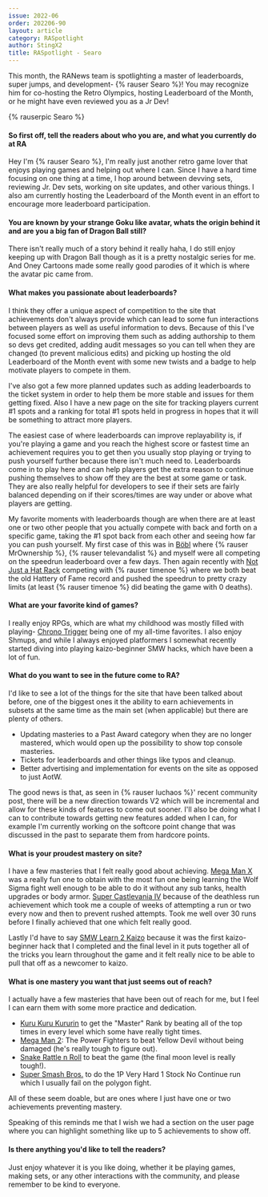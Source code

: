 ```yaml
---
issue: 2022-06
order: 202206-90
layout: article
category: RASpotlight
author: StingX2
title: RASpotlight - Searo
---
```


This month, the RANews team is spotlighting a master of leaderboards, super jumps, and development- {% rauser Searo %}! You may recognize him for co-hosting the Retro Olympics, hosting Leaderboard of the Month, or he might have even reviewed you as a Jr Dev! 

<div class="bingo-winner">
  {% rauserpic Searo %}
</div>

#### So first off, tell the readers about who you are, and what you currently do at RA

Hey I'm {% rauser Searo %}, I'm really just another retro game lover that enjoys playing games and helping out where I can. Since I have a hard time focusing on one thing at a time, I hop around between devving sets, reviewing Jr. Dev sets, working on site updates, and other various things. I also am currently hosting the Leaderboard of the Month event in an effort to encourage more leaderboard participation.

#### You are known by your strange Goku like avatar, whats the origin behind it and are you a big fan of Dragon Ball still?

There isn't really much of a story behind it really haha, I do still enjoy keeping up with Dragon Ball though as it is a pretty nostalgic series for me. And Oney Cartoons made some really good parodies of it which is where the avatar pic came from.

#### What makes you passionate about leaderboards?

I think they offer a unique aspect of competition to the site that achievements don't always provide which can lead to some fun interactions between players as well as useful information to devs. Because of this I've focused some effort on improving them such as adding authorship to them so devs get credited, adding audit messages so you can tell when they are changed (to prevent malicious edits) and picking up hosting the old Leaderboard of the Month event with some new twists and a badge to help motivate players to compete in them. 

I've also got a few more planned updates such as adding leaderboards to the ticket system in order to help them be more stable and issues for them getting fixed. Also I have a new page on the site for tracking players current #1 spots and a ranking for total #1 spots held in progress in hopes that it will be something to attract more players. 

The easiest case of where leaderboards can improve replayability is, if you're playing a game and you reach the highest score or fastest time an achievement requires you to get then you usually stop playing or trying to push yourself further because there isn't much need to. Leaderboards come in to play here and can help players get the extra reason to continue pushing themselves to show off they are the best at some game or task. They are also really helpful for developers to see if their sets are fairly balanced depending on if their scores/times are way under or above what players are getting.

My favorite moments with leaderboards though are when there are at least one or two other people that you actually compete with back and forth on a specific game, taking the #1 spot back from each other and seeing how far you can push yourself. My first case of this was in [Böbl](https://retroachievements.org/game/4902) where {% rauser MrOwnership %}, {% rauser televandalist %} and myself were all competing on the speedrun leaderboard over a few days. Then again recently with [Not Just a Hat Rack](https://retroachievements.org/game/8689) competing with {% rauser timenoe %} where we both beat the old Hattery of Fame record and pushed the speedrun to pretty crazy limits (at least {% rauser timenoe %} did beating the game with 0 deaths).

#### What are your favorite kind of games?

I really enjoy RPGs, which are what my childhood was mostly filled with playing- [Chrono Trigger](https://retroachievements.org/game/319) being one of my all-time favorites. I also enjoy Shmups, and while I always enjoyed platformers I somewhat recently started diving into playing kaizo-beginner SMW hacks, which have been a lot of fun.

#### What do you want to see in the future come to RA?

I'd like to see a lot of the things for the site that have been talked about before, one of the biggest ones it the ability to earn achievements in subsets at the same time as the main set (when applicable) but there are plenty of others. 

- Updating masteries to a Past Award category when they are no longer mastered, which would open up the possibility to show top console masteries.
- Tickets for leaderboards and other things like typos and cleanup. 
- Better advertising and implementation for events on the site as opposed to just AotW. 

The good news is that, as seen in {% rauser luchaos %}' recent community post, there will be a new direction towards V2 which will be incremental and allow for these kinds of features to come out sooner. I'll also be doing what I can to contribute towards getting new features added when I can, for example I'm currently working on the softcore point change that was discussed in the past to separate them from hardcore points.

#### What is your proudest mastery on site?

I have a few masteries that I felt really good about achieving. [Mega Man X](https://retroachievements.org/game/637) was a really fun one to obtain with the most fun one being learning the Wolf Sigma fight well enough to be able to do it without any sub tanks, health upgrades or body armor. [Super Castlevania IV](https://retroachievements.org/game/562) because of the deathless run achievement which took me a couple of weeks of attempting a run or two every now and then to prevent rushed attempts. Took me well over 30 runs before I finally achieved that one which felt really good.

Lastly I'd have to say [SMW Learn 2 Kaizo](https://retroachievements.org/game/12736) because it was the first kaizo-beginner hack that I completed and the final level in it puts together all of the tricks you learn throughout the game and it felt really nice to be able to pull that off as a newcomer to kaizo.

#### What is one mastery you want that just seems out of reach?
I actually have a few masteries that have been out of reach for me, but I feel I can earn them with some more practice and dedication. 

- [Kuru Kuru Kururin](https://retroachievements.org/game/5377) to get the "Master" Rank by beating all of the top times in every level which some have really tight times. 
- [Mega Man 2](https://retroachievements.org/game/1451): The Power Fighters to beat Yellow Devil without being damaged (he's really tough to figure out). 
- [Snake Rattle n Roll](https://retroachievements.org/game/1958) to beat the game (the final moon level is really tough!). 
- [Super Smash Bros.](https://retroachievements.org/game/10082) to do the 1P Very Hard 1 Stock No Continue run which I usually fail on the polygon fight. 

All of these seem doable, but are ones where I just have one or two achievements preventing mastery.

Speaking of this reminds me that I wish we had a section on the user page where you can highlight something like up to 5 achievements to show off.

#### Is there anything you'd like to tell the readers?

Just enjoy whatever it is you like doing, whether it be playing games, making sets, or any other interactions with the community, and please remember to be kind to everyone.